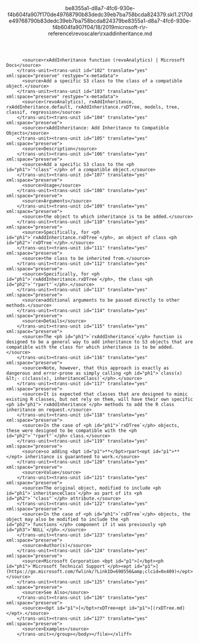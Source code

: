 <?xml version="1.0"?><xliff version="1.2" xmlns="urn:oasis:names:tc:xliff:document:1.2" xmlns:xsi="http://www.w3.org/2001/XMLSchema-instance" xsi:schemaLocation="urn:oasis:names:tc:xliff:document:1.2 xliff-core-1.2-transitional.xsd"><file datatype="xml" original="rxaddinheritance.md" source-language="en-US" target-language="en-US"><header><tool tool-id="mdxliff" tool-name="mdxliff" tool-version="1.0-d1654b2" tool-company="Microsoft" /><xliffext:skl_file_name xmlns:xliffext="urn:microsoft:content:schema:xliffextensions">be8355a1-d8a7-4fc6-930e-f4b604fa907f170de49768790b83dedc39eb7ba758bcda824379.skl</xliffext:skl_file_name><xliffext:version xmlns:xliffext="urn:microsoft:content:schema:xliffextensions">1.2</xliffext:version><xliffext:ms.openlocfilehash xmlns:xliffext="urn:microsoft:content:schema:xliffextensions">170de49768790b83dedc39eb7ba758bcda824379</xliffext:ms.openlocfilehash><xliffext:ms.sourcegitcommit xmlns:xliffext="urn:microsoft:content:schema:xliffextensions">be8355a1-d8a7-4fc6-930e-f4b604fa907f</xliffext:ms.sourcegitcommit><xliffext:ms.lasthandoff xmlns:xliffext="urn:microsoft:content:schema:xliffextensions">04/18/2019</xliffext:ms.lasthandoff><xliffext:ms.openlocfilepath xmlns:xliffext="urn:microsoft:content:schema:xliffextensions">microsoft-r\r-reference\revoscaler\rxaddinheritance.md</xliffext:ms.openlocfilepath></header><body><group id="content" extype="content"><trans-unit id="101" translate="yes" xml:space="preserve" restype="x-metadata">
          <source>rxAddInheritance function (revoAnalytics) | Microsoft Docs</source>
        </trans-unit><trans-unit id="102" translate="yes" xml:space="preserve" restype="x-metadata">
          <source>Add a specific S3 class to the class of a compatible object.</source>
        </trans-unit><trans-unit id="103" translate="yes" xml:space="preserve" restype="x-metadata">
          <source>(revoAnalytics), rxAddInheritance, rxAddInheritance.default, rxAddInheritance.rxDTree, models, tree, classif, regression</source>
        </trans-unit><trans-unit id="104" translate="yes" xml:space="preserve">
          <source>rxAddInheritance: Add Inheritance to Compatible Objects</source>
        </trans-unit><trans-unit id="105" translate="yes" xml:space="preserve">
          <source>Description</source>
        </trans-unit><trans-unit id="106" translate="yes" xml:space="preserve">
          <source>Add a specific S3 class to the <ph id="ph1">`"class"`</ph> of a compatible object.</source>
        </trans-unit><trans-unit id="107" translate="yes" xml:space="preserve">
          <source>Usage</source>
        </trans-unit><trans-unit id="108" translate="yes" xml:space="preserve">
          <source>Arguments</source>
        </trans-unit><trans-unit id="109" translate="yes" xml:space="preserve">
          <source>the object to which inheritance is to be added.</source>
        </trans-unit><trans-unit id="110" translate="yes" xml:space="preserve">
          <source>Specifically, for <ph id="ph1">`rxAddInheritance.rxDTree`</ph>, an object of class <ph id="ph2">`rxDTree`</ph>.</source>
        </trans-unit><trans-unit id="111" translate="yes" xml:space="preserve">
          <source>the class to be inherited from.</source>
        </trans-unit><trans-unit id="112" translate="yes" xml:space="preserve">
          <source>Specifically, for <ph id="ph1">`rxAddInheritance.rxDTree`</ph>, the class <ph id="ph2">`"rpart"`</ph>.</source>
        </trans-unit><trans-unit id="113" translate="yes" xml:space="preserve">
          <source>additional arguments to be passed directly to other methods.</source>
        </trans-unit><trans-unit id="114" translate="yes" xml:space="preserve">
          <source>Details</source>
        </trans-unit><trans-unit id="115" translate="yes" xml:space="preserve">
          <source>The <ph id="ph1">`rxAddInheritance`</ph> function is designed to be a general way to add inheritance to S3 objects that are compatible with the class for which inheritance is to be added.</source>
        </trans-unit><trans-unit id="116" translate="yes" xml:space="preserve">
          <source>Note, however, that this approach is exactly as dangerous and error-prone as simply calling <ph id="ph1">`class(x) &lt;- c(class(x), inheritanceClass)`</ph>.</source>
        </trans-unit><trans-unit id="117" translate="yes" xml:space="preserve">
          <source>It is expected that classes that are designed to mimic existing R classes, but not rely on them, will have their own specific <ph id="ph1">`rxAddInheritance`</ph> methods to add the R class inheritance on request.</source>
        </trans-unit><trans-unit id="118" translate="yes" xml:space="preserve">
          <source>In the case of <ph id="ph1">`rxDTree`</ph> objects, these were designed to be compatible with the <ph id="ph2">`"rpart"`</ph> class.</source>
        </trans-unit><trans-unit id="119" translate="yes" xml:space="preserve">
          <source>so adding <bpt id="p1">**</bpt>rpart<ept id="p1">**</ept> inheritance is guaranteed to work.</source>
        </trans-unit><trans-unit id="120" translate="yes" xml:space="preserve">
          <source>Value</source>
        </trans-unit><trans-unit id="121" translate="yes" xml:space="preserve">
          <source>The original object, modified to include <ph id="ph1">`inheritanceClass`</ph> as part of its <ph id="ph2">`"class"`</ph> attribute.</source>
        </trans-unit><trans-unit id="122" translate="yes" xml:space="preserve">
          <source>In the case of <ph id="ph1">`rxDTree`</ph> objects, the object may also be modified to include the <ph id="ph2">`functions`</ph> component if it was previously <ph id="ph3">`NULL`</ph>.</source>
        </trans-unit><trans-unit id="123" translate="yes" xml:space="preserve">
          <source>Author(s)</source>
        </trans-unit><trans-unit id="124" translate="yes" xml:space="preserve">
          <source>Microsoft Corporation <bpt id="p1">[</bpt><ph id="ph1">`Microsoft Technical Support`</ph><ept id="p1">](https://go.microsoft.com/fwlink/?LinkID=698556&amp;clcid=0x409)</ept></source>
        </trans-unit><trans-unit id="125" translate="yes" xml:space="preserve">
          <source>See Also</source>
        </trans-unit><trans-unit id="126" translate="yes" xml:space="preserve">
          <source><bpt id="p1">[</bpt>rxDTree<ept id="p1">](rxDTree.md)</ept>.</source>
        </trans-unit><trans-unit id="127" translate="yes" xml:space="preserve">
          <source>Examples</source>
        </trans-unit></group></body></file></xliff>